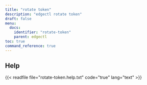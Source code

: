 ```yaml
---
title: "rotate token"
description: "edgectl rotate token"
draft: false
menu:
  docs:
    identifier: "rotate-token"
    parent: edgectl
toc: true
command_reference: true
---
```


## Help

{{< readfile file="rotate-token.help.txt" code="true" lang="text" >}}
